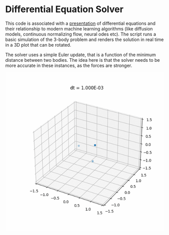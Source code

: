 # Differential Equation Solver

This code is associated with a [presentation](https://github.com/gfloto/presentations) of differential equations and their relationship to modern machine learning algorithms (like diffusion models, continuous normalizing flow, neural odes etc). The script runs a basic simulation of the 3-body problem and renders the solution in real time in a 3D plot that can be rotated.

The solver uses a simple Euler update, that is a function of the minimum distance between two bodies. The idea here is that the solver needs to be more accurate in these instances, as the forces are stronger.

<p align="center">
	<img src="assets/nbody.gif" width=500>
</p>
